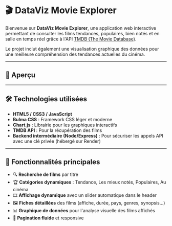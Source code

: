 # 🎬 DataViz Movie Explorer

Bienvenue sur **DataViz Movie Explorer**, une application web interactive permettant de consulter les films tendances, populaires, bien notés et en salle en temps réel grâce à l'API [TMDB (The Movie Database)](https://www.themoviedb.org/?language=fr).  

Le projet inclut également une visualisation graphique des données pour une meilleure compréhension des tendances actuelles du cinéma.

---

## 📸 Aperçu



---

## 🛠️ Technologies utilisées

- **HTML5 / CSS3 / JavaScript**
- **Bulma CSS** : Framework CSS léger et moderne
- **Chart.js** : Librairie pour les graphiques interactifs
- **TMDB API** : Pour la récupération des films
- **Backend intermédiaire (Node/Express)** : Pour sécuriser les appels API avec une clé privée (hébergé sur Render)

---

## 🚀 Fonctionnalités principales

- 🔍 **Recherche de films** par titre
- 🏆 **Catégories dynamiques** : Tendance, Les mieux notés, Populaires, Au cinéma
- 🎞️ **Affichage dynamique** avec un slider automatique dans le header
- 🖼️ **Fiches détaillées** des films (affiche, durée, pays, genres, synopsis...)
- 📊 **Graphique de données** pour l'analyse visuelle des films affichés
- 🔁 **Pagination fluide** et responsive